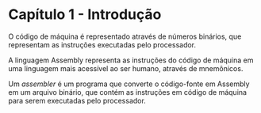 # Capítulo 1 - Introdução

O código de máquina é representado através de números binários, que representam as instruções executadas pelo processador.

A linguagem Assembly representa as instruções do código de máquina em uma linguagem mais acessível ao ser humano, através de mnemônicos.

Um *assembler* é um programa que converte o código-fonte em Assembly em um arquivo binário, que contém as instruções em código de máquina para serem executadas pelo processador.
